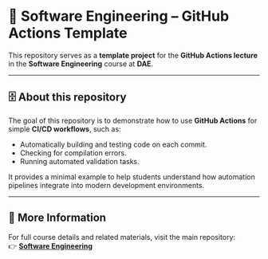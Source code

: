 # 🤖 Software Engineering – GitHub Actions Template

This repository serves as a **template project** for the **GitHub Actions lecture** in the **Software Engineering** course at **DAE**.

---

## 🗄️ About this repository 

The goal of this repository is to demonstrate how to use **GitHub Actions** for simple **CI/CD workflows**, such as:
- Automatically building and testing code on each commit.
- Checking for compilation errors.
- Running automated validation tasks.

It provides a minimal example to help students understand how automation pipelines integrate into modern development environments.

---

## 🔗 More Information

For full course details and related materials, visit the main repository:  
👉 [**Software Engineering**](https://github.com/knapeczadam/software-engineering)
